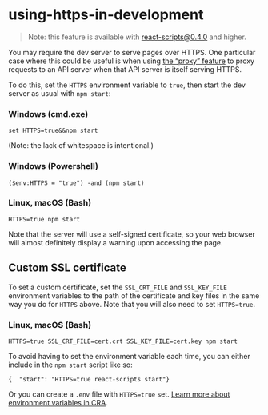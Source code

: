 # using-https-in-development

> Note: this feature is available with react-scripts@0.4.0 and higher.

You may require the dev server to serve pages over HTTPS. One particular case where this could be useful is when using [the “proxy” feature](proxying-api-requests-in-development.md) to proxy requests to an API server when that API server is itself serving HTTPS.

To do this, set the `HTTPS` environment variable to `true`, then start the dev server as usual with `npm start`:

### Windows (cmd.exe)

```
set HTTPS=true&&npm start
```

(Note: the lack of whitespace is intentional.)

### Windows (Powershell)

```
($env:HTTPS = "true") -and (npm start)
```

### Linux, macOS (Bash)

```
HTTPS=true npm start
```

Note that the server will use a self-signed certificate, so your web browser will almost definitely display a warning upon accessing the page.

## Custom SSL certificate

To set a custom certificate, set the `SSL_CRT_FILE` and `SSL_KEY_FILE` environment variables to the path of the certificate and key files in the same way you do for `HTTPS` above. Note that you will also need to set `HTTPS=true`.

### Linux, macOS (Bash)

```
HTTPS=true SSL_CRT_FILE=cert.crt SSL_KEY_FILE=cert.key npm start
```

To avoid having to set the environment variable each time, you can either include in the `npm start` script like so:

```
{  "start": "HTTPS=true react-scripts start"}
```

Or you can create a `.env` file with `HTTPS=true` set. [Learn more about environment variables in CRA](https://create-react-app.dev/docs/adding-custom-environment-variables).
